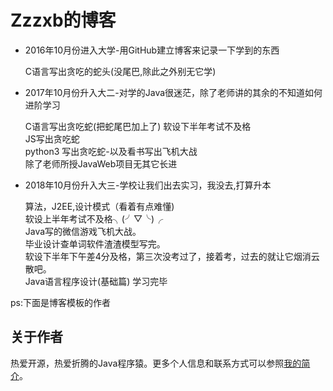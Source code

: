 # Zzzxb的博客

* 2016年10月份进入大学-用GitHub建立博客来记录一下学到的东西

    C语言写出贪吃的蛇头(没尾巴,除此之外别无它学)

* 2017年10月份升入大二-对学的Java很迷茫，除了老师讲的其余的不知道如何进阶学习

    C语言写出贪吃蛇(把蛇尾巴加上了)
    软设下半年考试不及格  
    JS写出贪吃蛇  
    python3 写出贪吃蛇-以及看书写出飞机大战  
    除了老师所授JavaWeb项目无其它长进  

* 2018年10月份升入大三-学校让我们出去实习，我没去,打算升本

    算法，J2EE,设计模式（看着有点难懂)  
    软设上半年考试不及格╮(╯▽╰)╭  
    Java写的微信游戏飞机大战。  
    毕业设计查单词软件渣渣模型写完。  
    软设下半年下午差4分及格，第三次没考过了，接着考，过去的就让它烟消云散吧。  
    Java语言程序设计(基础篇) 学习完毕

ps:下面是博客模板的作者

## 关于作者

热爱开源，热爱折腾的Java程序猿。更多个人信息和联系方式可以参照[我的简介](http://www.hifreud.com/Resume.io/)。
